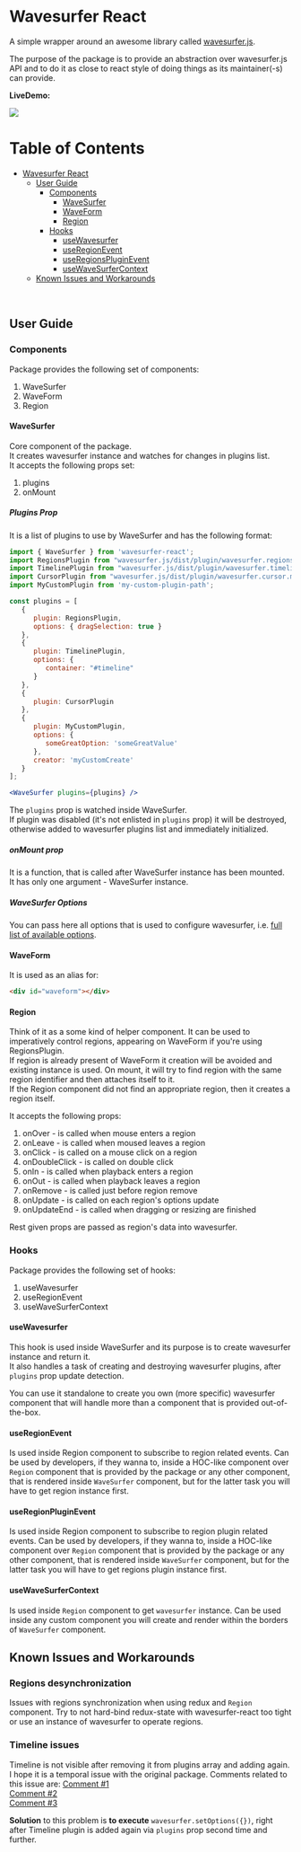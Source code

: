 # Wavesurfer React
A simple wrapper around an awesome library called [wavesurfer.js](https://wavesurfer-js.org).  

The purpose of the package is to provide an abstraction over wavesurfer.js API 
and to do it as close to react style of doing things as its maintainer(-s) can provide.

**LiveDemo:**

[<img src="https://img.shields.io/badge/Codesandbox-040404?style=for-the-badge&logo=codesandbox&logoColor=DBDBDB">](https://codesandbox.io/s/wavesurfer-react-20-gqvb6)

# Table of Contents

- [Wavesurfer React](#wavesurfer-react)
   * [User Guide](#user-guide)
      + [Components](#components)
         - [WaveSurfer](#wavesurfer)
         - [WaveForm](#waveform)
         - [Region](#region)
      + [Hooks](#hooks)
         - [useWavesurfer](#usewavesurfer)
         - [useRegionEvent](#useregionevent)
         - [useRegionsPluginEvent](#useregionpluginevent)
         - [useWaveSurferContext](#usewavesurfercontext)
   * [Known Issues and Workarounds](#known-issues-and-workarounds)

<br />

## User Guide

### Components
Package provides the following set of components:
1. WaveSurfer
2. WaveForm
3. Region

#### WaveSurfer
Core component of the package.   
It creates wavesurfer instance and watches for changes in plugins list.  
It accepts the following props set:
1. plugins
2. onMount

##### Plugins Prop

It is a list of plugins to use by WaveSurfer and has the following format:
```jsx
import { WaveSurfer } from 'wavesurfer-react';
import RegionsPlugin from "wavesurfer.js/dist/plugin/wavesurfer.regions.min";
import TimelinePlugin from "wavesurfer.js/dist/plugin/wavesurfer.timeline.min";
import CursorPlugin from "wavesurfer.js/dist/plugin/wavesurfer.cursor.min";
import MyCustomPlugin from 'my-custom-plugin-path';

const plugins = [
   {
      plugin: RegionsPlugin,
      options: { dragSelection: true }
   },
   {
      plugin: TimelinePlugin,
      options: {
         container: "#timeline"
      }
   },
   {
      plugin: CursorPlugin
   },
   {
      plugin: MyCustomPlugin,
      options: {
         someGreatOption: 'someGreatValue'
      },
      creator: 'myCustomCreate'
   }
];

<WaveSurfer plugins={plugins} />
```

The `plugins` prop is watched inside WaveSurfer.  
If plugin was disabled (it's not enlisted in `plugins` prop) it will be destroyed, 
otherwise added to wavesurfer plugins list and immediately initialized.

##### onMount prop
It is a function, that is called after WaveSurfer instance has been mounted.  
It has only one argument - WaveSurfer instance.

##### WaveSurfer Options
You can pass here all options that is used to configure wavesurfer, i.e. [full list of available options](https://wavesurfer-js.org/docs/options.html).

#### WaveForm
It is used as an alias for:
```html
<div id="waveform"></div>
```



#### Region
Think of it as a some kind of helper component. 
It can be used to imperatively control regions, appearing on WaveForm if you're using RegionsPlugin.  
If region is already present of WaveForm it creation will be avoided and existing instance is used.
On mount, it will try to find region with the same region identifier and then attaches itself to it.  
If the Region component did not find an appropriate region, then it creates a region itself.

It accepts the following props:
1. onOver - is called when mouse enters a region
2. onLeave - is called when moused leaves a region
3. onClick - is called on a mouse click on a region
4. onDoubleClick - is called on double click
5. onIn - is called when playback enters a region
6. onOut - is called when playback leaves a region
7. onRemove - is called just before region remove
8. onUpdate - is called on each region's options update
9. onUpdateEnd - is called when dragging or resizing are finished

Rest given props are passed as region's data into wavesurfer.

### Hooks

Package provides the following set of hooks:
1. useWavesurfer
2. useRegionEvent
3. useWaveSurferContext

#### useWavesurfer
This hook is used inside WaveSurfer and its purpose is to create wavesurfer instance and return it.  
It also handles a task of creating and destroying wavesurfer plugins, after `plugins` prop update detection.

You can use it standalone to create you own (more specific) wavesurfer component that will handle more than a component that is provided out-of-the-box.

#### useRegionEvent
Is used inside Region component to subscribe to region related events. 
Can be used by developers, if they wanna to, inside a HOC-like component over `Region` component 
that is provided by the package or any other component, that is rendered inside `WaveSurfer` component, 
but for the latter task you will have to get region instance first.

#### useRegionPluginEvent
Is used inside Region component to subscribe to region plugin related events. 
Can be used by developers, if they wanna to, inside a HOC-like component over `Region` component 
that is provided by the package or any other component, that is rendered inside `WaveSurfer` component, 
but for the latter task you will have to get regions plugin instance first.

#### useWaveSurferContext
Is used inside `Region` component to get `wavesurfer` instance. Can be used inside any custom component you will create and render within the borders of `WaveSurfer` component.

## Known Issues and Workarounds
### Regions desynchronization
Issues with regions synchronization when using redux and `Region` component. 
Try to not hard-bind redux-state with wavesurfer-react too tight or use an instance of wavesurfer to operate regions.

### Timeline issues
Timeline is not visible after removing it from plugins array 
and adding again. I hope it is a temporal issue with the original package.
Comments related to this issue are:
[Comment #1](https://github.com/ShiiRochi/wavesurfer-react/issues/72#issuecomment-1793807986)  
[Comment #2](https://github.com/ShiiRochi/wavesurfer-react/issues/72#issuecomment-1793968082)  
[Comment #3](https://github.com/ShiiRochi/wavesurfer-react/issues/72#issuecomment-1794293542)

**Solution** to this problem is **to execute** `wavesurfer.setOptions({})`, right after Timeline plugin is added again via `plugins` prop second time and further.
